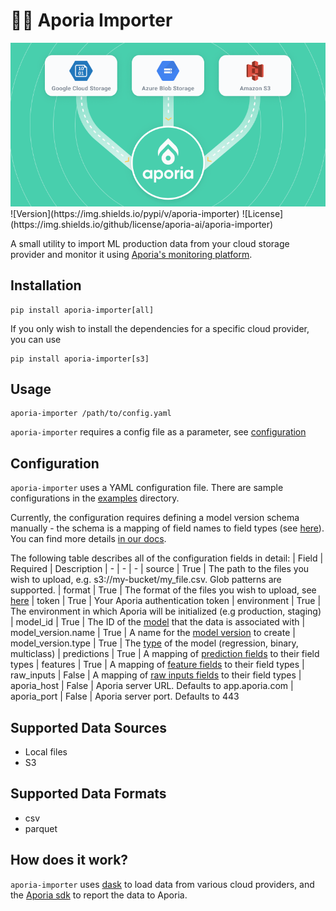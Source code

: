# 🏋️‍♀️ Aporia Importer
<img src="logo.png"/>
![Version](https://img.shields.io/pypi/v/aporia-importer)
![License](https://img.shields.io/github/license/aporia-ai/aporia-importer)

A small utility to import ML production data from your cloud storage provider and monitor it using [Aporia's monitoring platform](https://www.aporia.com/).


## Installation
```
pip install aporia-importer[all]
```

If you only wish to install the dependencies for a specific cloud provider, you can use
```
pip install aporia-importer[s3]
```

## Usage
```
aporia-importer /path/to/config.yaml
```

`aporia-importer` requires a config file as a parameter, see [configuration](#configuration)

## Configuration
`aporia-importer` uses a YAML configuration file.
There are sample configurations in the [examples](./examples) directory.

Currently, the configuration requires defining a model version schema manually - the schema is a mapping of field names to field types (see [here](https://app.aporia.com/docs/getting-started/concepts/#field-types)). You can find more details [in our docs](https://app.aporia.com/docs/getting-started/integrate-your-ml-model/#step-3-create-model-version).

The following table describes all of the configuration fields in detail:
| Field | Required | Description
| - | - | -
| source | True | The path to the files you wish to upload, e.g. s3://my-bucket/my_file.csv. Glob patterns are supported.
| format | True | The format of the files you wish to upload, see [here](#supported-data-formats)
| token | True | Your Aporia authentication token
| environment | True | The environment in which Aporia will be initialized (e.g production, staging)
| model_id | True | The ID of the [model](https://app.aporia.com/docs/getting-started/concepts/#models) that the data is associated with
| model_version.name | True | A name for the [model version](https://app.aporia.com/docs/getting-started/concepts/#model-version-schema) to create
| model_version.type | True | The [type](https://app.aporia.com/docs/getting-started/concepts/#model-types) of the model (regression, binary, multiclass)
| predictions | True | A mapping of [prediction fields](https://app.aporia.com/docs/getting-started/concepts/#predictions) to their field types
| features | True | A mapping of [feature fields](https://app.aporia.com/docs/getting-started/concepts/#features) to their field types
| raw_inputs | False | A mapping of [raw inputs fields](https://app.aporia.com/docs/getting-started/concepts/#raw-inputs) to their field types
| aporia_host | False | Aporia server URL. Defaults to app.aporia.com
| aporia_port | False | Aporia server port. Defaults to 443

## Supported Data Sources
* Local files
* S3

## Supported Data Formats
* csv
* parquet

## How does it work?
`aporia-importer` uses [dask](https://github.com/dask/dask) to load data from various cloud providers, and the [Aporia sdk](https://app.aporia.com/docs/getting-started/integrate-your-ml-model/#step-2-initialize-the-aporia-sdk) to report the data to Aporia.
